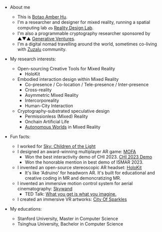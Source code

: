 - About me
  - This is [Botao Amber Hu](https://botao.hu).
  - I'm a researcher and designer for mixed reality, running a spatial computing lab ᯅ [Reality Design Lab](https://github.com/realitydeslab). 
  - I'm also a programmable cryptography researcher sponsored by ▲▼▲ [Generative Ventures](https://x.com/genventurecap). 
  - I'm a digital nomad travelling around the world, sometimes co-living with [Zuzalu](https://zuzalu.city) community. 

- My research interests:
  - Open-sourcing Creative Tools for Mixed Reality 
    - HoloKit
  - Embodied interaction design within Mixed Reality
    - Co-presence / Co-location / Tele-presence / Inter-presence
    - Cross-reality
    - Asymmetric Mixed Reality
    - Intercorporeality
    - Human-City Interaction
  - Cryptography-substrated speculative design 
    - Permissionless (Mixed) Reality
    - Onchain Artificial Life
    - [Autonomous Worlds](https://aw.network) in Mixed Reality
- Fun facts: 
  - I worked for [Sky: Children of the Light](https://apps.apple.com/us/app/sky-children-of-the-light/id1462117269)
  - I designed an award-winning multiplayer AR game: [MOFA](https://mofa.ar)
    - Won the best interactivity demo of CHI 2023. [CHI 2023 Demo](https://dl.acm.org/doi/abs/10.1145/3544549.3583935)
    - Won the honorable mention in best demo of ISMAR 2023.
  - I invented an open-source stereoscopic AR headset: [HoloKit](https://holokit.io)
    - It's like 'Adruino' for headworn AR. It's built for educational and creative coding in MR and demoncratizing MR.
  - I invented an immersive motion control system for aerial cinematography: [Skywand](https://skywand.com)
    - TED Talk: [What you get is what you imagine.](https://www.youtube.com/watch?v=gR5L72EYjrA)
  - I created an immersive VR artworks: [City Of Sparkles](https://cityofsparkles.art)
- My educations:
  - Stanford University, Master in Computer Science
  - Tsinghua University, Bachelor in Computer Science

